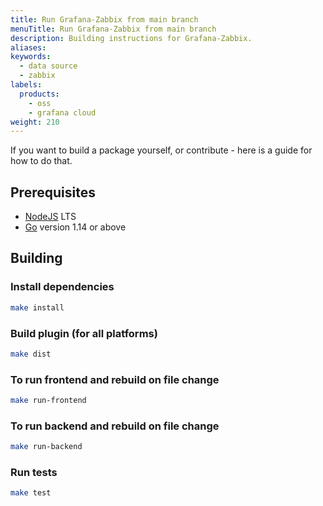 ```yaml
---
title: Run Grafana-Zabbix from main branch
menuTitle: Run Grafana-Zabbix from main branch
description: Building instructions for Grafana-Zabbix.
aliases:
keywords:
  - data source
  - zabbix
labels:
  products:
    - oss
    - grafana cloud
weight: 210
---
```


If you want to build a package yourself, or contribute - here is a guide for how to do that.

## Prerequisites

- [NodeJS](https://nodejs.org/) LTS
- [Go](https://golang.org/) version 1.14 or above

## Building

### Install dependencies

```bash
make install
```

### Build plugin (for all platforms)

```bash
make dist
```

### To run frontend and rebuild on file change

```bash
make run-frontend
```

### To run backend and rebuild on file change

```bash
make run-backend
```

### Run tests

```bash
make test
```
